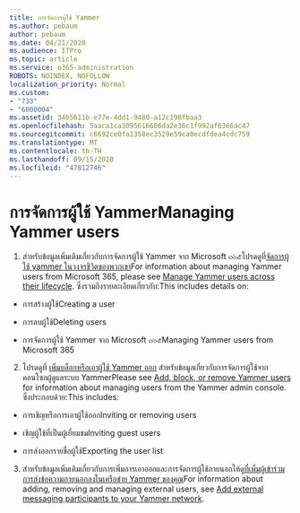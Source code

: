 ```yaml
---
title: การจัดการผู้ใช้ Yammer
ms.author: pebaum
author: pebaum
ms.date: 04/21/2020
ms.audience: ITPro
ms.topic: article
ms.service: o365-administration
ROBOTS: NOINDEX, NOFOLLOW
localization_priority: Normal
ms.custom:
- "733"
- "6000004"
ms.assetid: 34b5611b-e77e-4dd1-9480-a12c190fbaa3
ms.openlocfilehash: 5aaca1ca3095616606da2e36c1f992af6366ac47
ms.sourcegitcommit: c6692ce0fa1358ec3529e59ca0ecdfdea4cdc759
ms.translationtype: MT
ms.contentlocale: th-TH
ms.lasthandoff: 09/15/2020
ms.locfileid: "47812746"
---
```

# <a name="managing-yammer-users"></a><span data-ttu-id="6cf7e-102">การจัดการผู้ใช้ Yammer</span><span class="sxs-lookup"><span data-stu-id="6cf7e-102">Managing Yammer users</span></span>

1. <span data-ttu-id="6cf7e-103">สำหรับข้อมูลเพิ่มเติมเกี่ยวกับการจัดการผู้ใช้ Yammer จาก Microsoft ๓๖๕โปรดดูที่[จัดการผู้ใช้ yammer ในวงจรชีวิตของพวกเขา](https://docs.microsoft.com/yammer/manage-yammer-users/manage-users-across-their-lifecycle)</span><span class="sxs-lookup"><span data-stu-id="6cf7e-103">For information about managing Yammer users from Microsoft 365, please see [Manage Yammer users across their lifecycle](https://docs.microsoft.com/yammer/manage-yammer-users/manage-users-across-their-lifecycle).</span></span> <span data-ttu-id="6cf7e-104">ซึ่งรวมถึงรายละเอียดเกี่ยวกับ:</span><span class="sxs-lookup"><span data-stu-id="6cf7e-104">This includes details on:</span></span>

  - <span data-ttu-id="6cf7e-105">การสร้างผู้ใช้</span><span class="sxs-lookup"><span data-stu-id="6cf7e-105">Creating a user</span></span>

  - <span data-ttu-id="6cf7e-106">การลบผู้ใช้</span><span class="sxs-lookup"><span data-stu-id="6cf7e-106">Deleting users</span></span>

  - <span data-ttu-id="6cf7e-107">การจัดการผู้ใช้ Yammer จาก Microsoft ๓๖๕</span><span class="sxs-lookup"><span data-stu-id="6cf7e-107">Managing Yammer users from Microsoft 365</span></span>

2. <span data-ttu-id="6cf7e-108">โปรดดูที่ [เพิ่มบล็อกหรือเอาผู้ใช้ Yammer ออก](https://alchemyportal.azurewebsites.net/Rule/ManageYammer%20users%20across%20their%20lifecycle%20from%20Office%20365) สำหรับข้อมูลเกี่ยวกับการจัดการผู้ใช้จากคอนโซลผู้ดูแลระบบ Yammer</span><span class="sxs-lookup"><span data-stu-id="6cf7e-108">Please see [Add, block, or remove Yammer users](https://alchemyportal.azurewebsites.net/Rule/ManageYammer%20users%20across%20their%20lifecycle%20from%20Office%20365) for information about managing users from the Yammer admin console.</span></span> <span data-ttu-id="6cf7e-109">ซึ่งประกอบด้วย:</span><span class="sxs-lookup"><span data-stu-id="6cf7e-109">This includes:</span></span>

  - <span data-ttu-id="6cf7e-110">การเชิญหรือการเอาผู้ใช้ออก</span><span class="sxs-lookup"><span data-stu-id="6cf7e-110">Inviting or removing users</span></span>

  - <span data-ttu-id="6cf7e-111">เชิญผู้ใช้ที่เป็นผู้เยี่ยมชม</span><span class="sxs-lookup"><span data-stu-id="6cf7e-111">Inviting guest users</span></span>

  - <span data-ttu-id="6cf7e-112">การส่งออกรายชื่อผู้ใช้</span><span class="sxs-lookup"><span data-stu-id="6cf7e-112">Exporting the user list</span></span>

3. <span data-ttu-id="6cf7e-113">สำหรับข้อมูลเพิ่มเติมเกี่ยวกับการเพิ่มการเอาออกและการจัดการผู้ใช้ภายนอกให้ดู[ที่เพิ่มผู้เข้าร่วมการส่งข้อความภายนอกลงในเครือข่าย Yammer ของคุณ](https://docs.microsoft.com/yammer/work-with-external-users/add-external-participants)</span><span class="sxs-lookup"><span data-stu-id="6cf7e-113">For information about adding, removing and managing external users, see [Add external messaging participants to your Yammer network](https://docs.microsoft.com/yammer/work-with-external-users/add-external-participants).</span></span>
